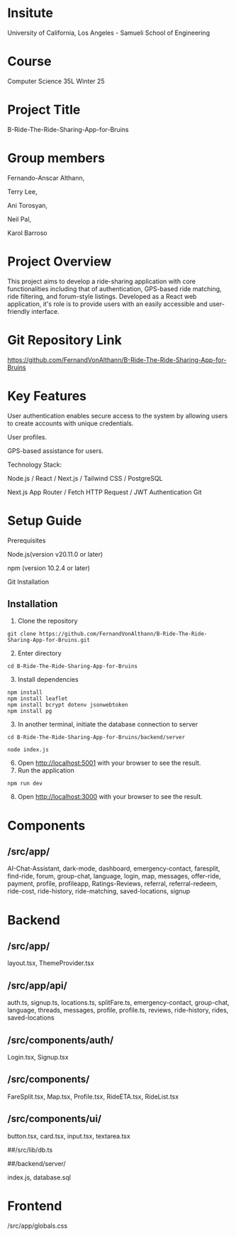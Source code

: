 # Insitute

University of California, Los Angeles - Samueli School of Engineering

# Course

Computer Science 35L Winter 25

# Project Title

B-Ride-The-Ride-Sharing-App-for-Bruins

# Group members

Fernando-Anscar Althann,

Terry Lee,

Ani Torosyan,

Neil Pal,

Karol Barroso

# Project Overview

This project aims to develop a ride-sharing application with core functionalities including that of authentication, GPS-based ride matching, ride filtering, and forum-style listings. Developed as a React web application, it's role is to provide users with an easily accessible and user-friendly interface.

# Git Repository Link

https://github.com/FernandVonAlthann/B-Ride-The-Ride-Sharing-App-for-Bruins

# Key Features

User authentication enables secure access to the system by allowing users to create accounts with unique credentials.

User profiles.

GPS-based assistance for users.

Technology Stack:

Node.js / React / Next.js / Tailwind CSS / PostgreSQL

Next.js App Router / Fetch HTTP Request / JWT Authentication
Git

# Setup Guide

Prerequisites

Node.js(version v20.11.0 or later)

npm (version 10.2.4 or later)

Git Installation

## Installation

1. Clone the repository
```
git clone https://github.com/FernandVonAlthann/B-Ride-The-Ride-Sharing-App-for-Bruins.git
```

2. Enter directory
```
cd B-Ride-The-Ride-Sharing-App-for-Bruins
```
3. Install dependencies
```
npm install
npm install leaflet
npm install bcrypt dotenv jsonwebtoken
npm install pg
```
3. In another terminal, initiate the database connection to server
```
cd B-Ride-The-Ride-Sharing-App-for-Bruins/backend/server
```
```
node index.js
```
6. Open [http://localhost:5001](http://localhost:5001) with your browser to see the result.
7. Run the application
```
npm run dev
```
8. Open [http://localhost:3000](http://localhost:3000) with your browser to see the result.


# Components

## /src/app/

AI-Chat-Assistant,
dark-mode,
dashboard,
emergency-contact,
faresplit,
find-ride,
forum,
group-chat,
language,
login,
map,
messages,
offer-ride,
payment,
profile,
profileapp,
Ratings-Reviews,
referral,
referral-redeem,
ride-cost,
ride-history,
ride-matching,
saved-locations,
signup

# Backend

## /src/app/

layout.tsx,
ThemeProvider.tsx

## /src/app/api/

auth.ts,
signup.ts,
locations.ts,
splitFare.ts,
emergency-contact,
group-chat,
language,
threads,
messages,
profile,
profile.ts,
reviews,
ride-history,
rides,
saved-locations

## /src/components/auth/

Login.tsx,
Signup.tsx

## /src/components/

FareSplit.tsx,
Map.tsx,
Profile.tsx,
RideETA.tsx,
RideList.tsx

## /src/components/ui/

button.tsx,
card.tsx,
input.tsx,
textarea.tsx

##/src/lib/db.ts

##/backend/server/

index.js,
database.sql

# Frontend

/src/app/globals.css
